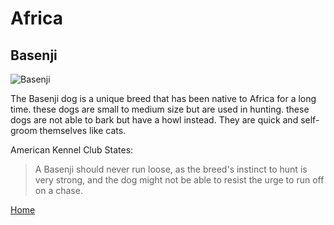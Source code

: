 # Africa 
## Basenji 

![Basenji](https://encrypted-tbn3.gstatic.com/images?q=tbn:ANd9GcTFUYJ081CMkPIcInHE3HJMzmwlFf0u3Ey-OgFRrbx4o_mvCLXx)

The Basenji dog is a unique breed that has been native to Africa for a long time. these dogs are small to medium size but are used in hunting. these dogs are not able to bark but have a howl instead. They are quick and self-groom themselves like cats.

American Kennel Club States:
> A Basenji should never run loose, as the breed's instinct to hunt is very strong, and the dog might not be able to resist the urge to run off on a chase.

[Home](README.md)
